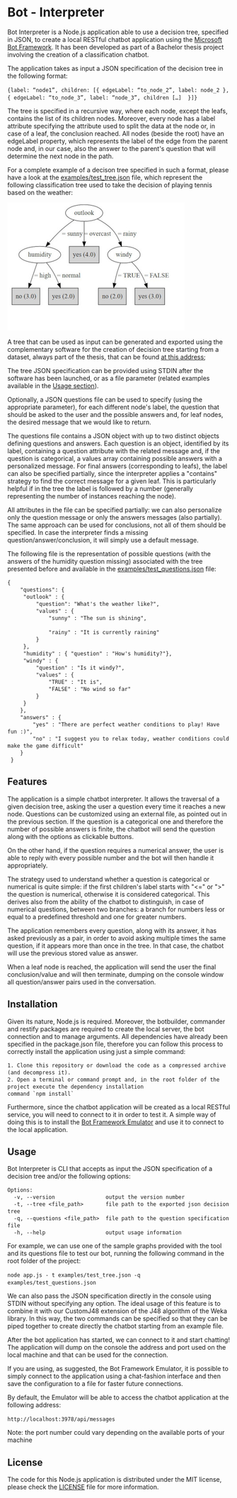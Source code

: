 # Bot - Interpreter
Bot Interpreter is a Node.js application able to use a decision tree, specified in JSON, to create a local RESTful chatbot application using the [Microsoft Bot Framework](https://dev.botframework.com/). It has been developed as part of a Bachelor thesis project involving the creation of a classification chatbot. 

The application takes as input a JSON specification of the decision tree in the following format: 

`{label: “node1”, children: [{ edgeLabel: “to_node_2”, label: node_2 }, { edgeLabel: “to_node_3”, label: “node_3”, children […]  }]}`

The tree is specified in a recursive way, where each node, except the leafs, contains the list of its children nodes. Moreover, every node has a label attribute specifying the attribute used to split the data at the node or, in case of a leaf, the conclusion reached. All nodes (beside the root) have an edgeLabel property, which represents the label of the edge from the parent node and, in our case, also the answer to the parent's question that will determine the next node in the path. 

For a complete example of a decison tree specified in such a format, please have a look at the [examples/test_tree.json](examples/test_tree.json) file, which represent the following classification tree used to take the decision of playing tennis based on the weather:

![Graphical representation of the tree](examples/tree_test.jpg)


A tree that can be used as input can be generated and exported using the complementary software for the creation of decision tree starting from a dataset, always part of the thesis, that can be found [at this address](https://gitlab.inf.unibz.it/Davide.Sbetti/customj48);

The tree JSON specification can be provided using STDIN after the software has been launched, or as a file parameter (related examples available in the [Usage section](#usage)). 

Optionally, a JSON questions file can be used to specify (using the appropriate parameter), for each different node's label, the question that should be asked to the user and the possible answers and, for leaf nodes, the desired message that we would like to return.  

The questions file contains a JSON object with up to two distinct objects defining questions and answers. Each question is an object, identified by its label, containing a question attribute with the related message and, if the question is categorical, a values array containing possible answers with a personalized message. For final answers (corresponding to leafs), the label can also be specified partially, since the interpreter applies a "contains" strategy to find the correct message for a given leaf. This is particularly helpful if in the tree the label is followed by a number (generally representing the number of instances reaching the node).

All attributes in the file can be specified partially: we can also personalize only the question message or only the answers messages (also partially). The same approach can be used for conclusions, not all of them should be specified. In case the interpreter finds a missing question/answer/conclusion, it will simply use a default message.

 The following file is the representation of possible questions (with the answers of the humidity question missing) associated with the tree presented before and available in the [examples/test_questions.json](examples/test_questions.json) file: 

```
{
    "questions": {
     "outlook" : {
         "question": "What's the weather like?",
         "values" : {
             "sunny" : "The sun is shining",
            
             "rainy" : "It is currently raining"
         }
     },
     "humidity" : { "question" : "How's humidity?"},
     "windy" : {
         "question" : "Is it windy?",
         "values" : {
             "TRUE" : "It is",
             "FALSE" : "No wind so far"
         }
     }
    }, 
    "answers" : {
        "yes" : "There are perfect weather conditions to play! Have fun :)",
        "no" : "I suggest you to relax today, weather conditions could make the game difficult"
    }
 }
```


## Features

The application is a simple chatbot interpreter. It allows the traversal of a given decision tree, asking the user a question every time it reaches a new node. Questions can be customized using an external file, as pointed out in the previous section. If the question is a categorical one and therefore the number of possible answers is finite, the chatbot will send the question along with the options as clickable buttons.

On the other hand, if the question requires a numerical answer, the user is able to reply with every possible number and the bot will then handle it appropriately. 

The strategy used to understand whether a question is categorical or numerical is quite simple: if the first children's label starts with "<=" or ">" the question is numerical, otherwise it is considered categorical. This derives also from the ability of the chatbot to distinguish, in case of numerical questions, between two branches: a branch for numbers less or equal to a predefined threshold and one for greater numbers.

The application remembers every question, along with its answer, it has asked previously as a pair, in order to avoid asking multiple times the same question, if it appears more than once in the tree. In that case, the chatbot will use the previous stored value as answer. 

When a leaf node is reached, the application will send the user the final conclusion/value and will then terminate, dumping on the console window all question/answer pairs used in the conversation.

## Installation

Given its nature, Node.js is required. Moreover, the botbuilder, commander and restify packages are required to create the local server, the bot connection and to manage arguments. All dependencies have already been specified in the package.json file, therefore you can follow this process to correctly install the application using just a simple command:

    1. Clone this repository or download the code as a compressed archive (and decompress it).
    2. Open a terminal or command prompt and, in the root folder of the project execute the dependency installation 
    command `npm install`

Furthermore, since the chatbot application will be created as a local RESTful service, you will need to connect to it in order to test it. A simple way of doing this is to install the [Bot Framework Emulator](https://github.com/Microsoft/BotFramework-Emulator/blob/master/README.md) and use it to connect to the local application.

## Usage

Bot Interpreter is CLI that accepts as input the JSON specification of a decision tree and/or the following options: 

```
Options:
  -v, --version                output the version number
  -t, --tree <file_path>       file path to the exported json decision tree
  -q, --questions <file_path>  file path to the question specification file
  -h, --help                   output usage information
  ```

For example, we can use one of the sample graphs provided with the tool and its questions file to test our bot, running the following command in the root folder of the project:

`node app.js - t examples/test_tree.json -q examples/test_questions.json`


We can also pass the JSON specification directly in the console using STDIN without specifying any option. The ideal usage of this feature is to combine it with our CustomJ48 extension of the J48 algorithm of the Weka library. In this way, the two commands can be specified so that they can be piped together to create directly the chatbot starting from an example file.

After the bot application has started, we can connect to it and start chatting!
The application will dump on the console the address and port used on the local machine and that can be used for the connection. 

If you are using, as suggested, the Bot Framework Emulator, it is possible to simply connect to the application using a chat-fashion interface and then save the configuration to a file for faster future connections. 

By default, the Emulator will be able to access the chatbot application at the following address: 

`http://localhost:3978/api/messages`

Note: the port number could vary depending on the available ports of your machine

## License

The code for this Node.js application is distributed under the MIT license, please check the [LICENSE](LICENSE) file for more information. 